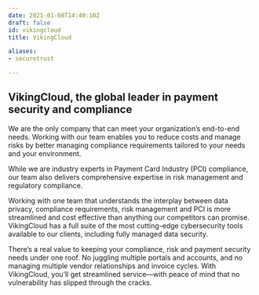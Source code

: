 ```yaml
---
date: 2021-01-08T14:49:10Z
draft: false
id: vikingcloud
title: VikingCloud

aliases:
- securetrust

---
```


## VikingCloud, the global leader in payment security and compliance 

We are the only company that can meet your organization’s end-to-end needs. Working with our team enables you to reduce costs and manage risks by better managing compliance requirements tailored to your needs and your environment.

While we are industry experts in Payment Card Industry (PCI) compliance, our team also delivers comprehensive expertise in risk management and regulatory compliance. 

Working with one team that understands the interplay between data privacy, compliance requirements, risk management and PCI is more streamlined and cost effective than anything our competitors can promise. VikingCloud has a full suite of the most cutting-edge cybersecurity tools available to our clients, including fully managed data security.

There’s a real value to keeping your compliance, risk and payment security needs under one roof. No juggling multiple portals and accounts, and no managing multiple vendor relationships and invoice cycles. With VikingCloud, you’ll get streamlined service—with peace of mind that no vulnerability has slipped through the cracks.

